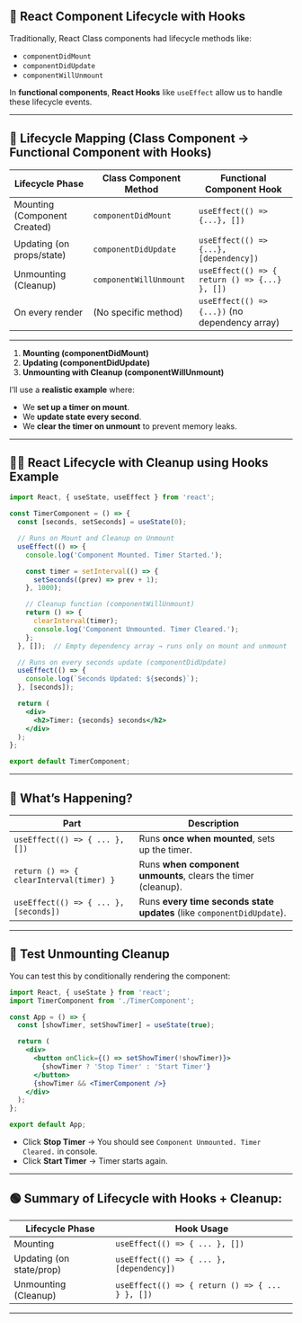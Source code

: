 ## 🚦 **React Component Lifecycle with Hooks**

Traditionally, React Class components had lifecycle methods like:

* `componentDidMount`
* `componentDidUpdate`
* `componentWillUnmount`

In **functional components**, **React Hooks** like `useEffect` allow us to handle these lifecycle events.

---

## 🧩 **Lifecycle Mapping (Class Component → Functional Component with Hooks)**

| **Lifecycle Phase**          | **Class Component Method** | **Functional Component Hook**                  |
| ---------------------------- | -------------------------- | ---------------------------------------------- |
| Mounting (Component Created) | `componentDidMount`        | `useEffect(() => {...}, [])`                   |
| Updating (on props/state)    | `componentDidUpdate`       | `useEffect(() => {...}, [dependency])`         |
| Unmounting (Cleanup)         | `componentWillUnmount`     | `useEffect(() => { return () => {...} }, [])`  |
| On every render              | (No specific method)       | `useEffect(() => {...})` (no dependency array) |

---

1. **Mounting (componentDidMount)**
2. **Updating (componentDidUpdate)**
3. **Unmounting with Cleanup (componentWillUnmount)**

I’ll use a **realistic example** where:

* We **set up a timer on mount**.
* We **update state every second**.
* We **clear the timer on unmount** to prevent memory leaks.

---

## 🧑‍💻 **React Lifecycle with Cleanup using Hooks Example**

```jsx
import React, { useState, useEffect } from 'react';

const TimerComponent = () => {
  const [seconds, setSeconds] = useState(0);

  // Runs on Mount and Cleanup on Unmount
  useEffect(() => {
    console.log('Component Mounted. Timer Started.');

    const timer = setInterval(() => {
      setSeconds((prev) => prev + 1);
    }, 1000);

    // Cleanup function (componentWillUnmount)
    return () => {
      clearInterval(timer);
      console.log('Component Unmounted. Timer Cleared.');
    };
  }, []);  // Empty dependency array → runs only on mount and unmount

  // Runs on every seconds update (componentDidUpdate)
  useEffect(() => {
    console.log(`Seconds Updated: ${seconds}`);
  }, [seconds]);

  return (
    <div>
      <h2>Timer: {seconds} seconds</h2>
    </div>
  );
};

export default TimerComponent;
```

---

## 🧠 **What’s Happening?**

| Part                                    | Description                                                            |
| --------------------------------------- | ---------------------------------------------------------------------- |
| `useEffect(() => { ... }, [])`          | Runs **once when mounted**, sets up the timer.                         |
| `return () => { clearInterval(timer) }` | Runs **when component unmounts**, clears the timer (cleanup).          |
| `useEffect(() => { ... }, [seconds])`   | Runs **every time seconds state updates** (like `componentDidUpdate`). |

---

## 🧪 **Test Unmounting Cleanup**

You can test this by conditionally rendering the component:

```jsx
import React, { useState } from 'react';
import TimerComponent from './TimerComponent';

const App = () => {
  const [showTimer, setShowTimer] = useState(true);

  return (
    <div>
      <button onClick={() => setShowTimer(!showTimer)}>
        {showTimer ? 'Stop Timer' : 'Start Timer'}
      </button>
      {showTimer && <TimerComponent />}
    </div>
  );
};

export default App;
```

* Click **Stop Timer** → You should see `Component Unmounted. Timer Cleared.` in console.
* Click **Start Timer** → Timer starts again.

---

## 🟢 Summary of Lifecycle with Hooks + Cleanup:

| Lifecycle Phase          | Hook Usage                                      |
| ------------------------ | ----------------------------------------------- |
| Mounting                 | `useEffect(() => { ... }, [])`                  |
| Updating (on state/prop) | `useEffect(() => { ... }, [dependency])`        |
| Unmounting (Cleanup)     | `useEffect(() => { return () => { ... } }, [])` |

---

